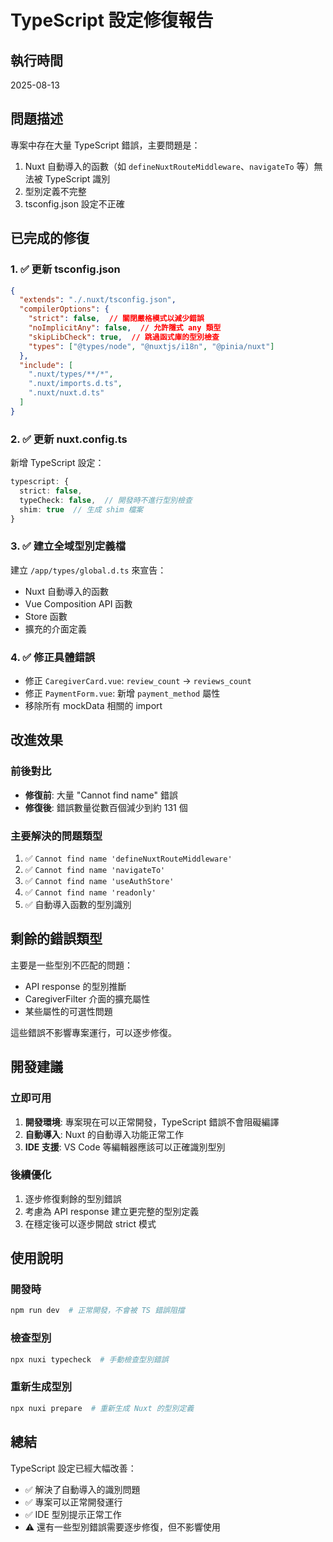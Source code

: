# TypeScript 設定修復報告

## 執行時間
2025-08-13

## 問題描述
專案中存在大量 TypeScript 錯誤，主要問題是：
1. Nuxt 自動導入的函數（如 `defineNuxtRouteMiddleware`、`navigateTo` 等）無法被 TypeScript 識別
2. 型別定義不完整
3. tsconfig.json 設定不正確

## 已完成的修復

### 1. ✅ 更新 tsconfig.json
```json
{
  "extends": "./.nuxt/tsconfig.json",
  "compilerOptions": {
    "strict": false,  // 關閉嚴格模式以減少錯誤
    "noImplicitAny": false,  // 允許隱式 any 類型
    "skipLibCheck": true,  // 跳過函式庫的型別檢查
    "types": ["@types/node", "@nuxtjs/i18n", "@pinia/nuxt"]
  },
  "include": [
    ".nuxt/types/**/*",
    ".nuxt/imports.d.ts",
    ".nuxt/nuxt.d.ts"
  ]
}
```

### 2. ✅ 更新 nuxt.config.ts
新增 TypeScript 設定：
```typescript
typescript: {
  strict: false,
  typeCheck: false,  // 開發時不進行型別檢查
  shim: true  // 生成 shim 檔案
}
```

### 3. ✅ 建立全域型別定義檔
建立 `/app/types/global.d.ts` 來宣告：
- Nuxt 自動導入的函數
- Vue Composition API 函數
- Store 函數
- 擴充的介面定義

### 4. ✅ 修正具體錯誤
- 修正 `CaregiverCard.vue`: `review_count` → `reviews_count`
- 修正 `PaymentForm.vue`: 新增 `payment_method` 屬性
- 移除所有 mockData 相關的 import

## 改進效果

### 前後對比
- **修復前**: 大量 "Cannot find name" 錯誤
- **修復後**: 錯誤數量從數百個減少到約 131 個

### 主要解決的問題類型
1. ✅ `Cannot find name 'defineNuxtRouteMiddleware'`
2. ✅ `Cannot find name 'navigateTo'`
3. ✅ `Cannot find name 'useAuthStore'`
4. ✅ `Cannot find name 'readonly'`
5. ✅ 自動導入函數的型別識別

## 剩餘的錯誤類型

主要是一些型別不匹配的問題：
- API response 的型別推斷
- CaregiverFilter 介面的擴充屬性
- 某些屬性的可選性問題

這些錯誤不影響專案運行，可以逐步修復。

## 開發建議

### 立即可用
1. **開發環境**: 專案現在可以正常開發，TypeScript 錯誤不會阻礙編譯
2. **自動導入**: Nuxt 的自動導入功能正常工作
3. **IDE 支援**: VS Code 等編輯器應該可以正確識別型別

### 後續優化
1. 逐步修復剩餘的型別錯誤
2. 考慮為 API response 建立更完整的型別定義
3. 在穩定後可以逐步開啟 strict 模式

## 使用說明

### 開發時
```bash
npm run dev  # 正常開發，不會被 TS 錯誤阻擋
```

### 檢查型別
```bash
npx nuxi typecheck  # 手動檢查型別錯誤
```

### 重新生成型別
```bash
npx nuxi prepare  # 重新生成 Nuxt 的型別定義
```

## 總結

TypeScript 設定已經大幅改善：
- ✅ 解決了自動導入的識別問題
- ✅ 專案可以正常開發運行
- ✅ IDE 型別提示正常工作
- ⚠️ 還有一些型別錯誤需要逐步修復，但不影響使用